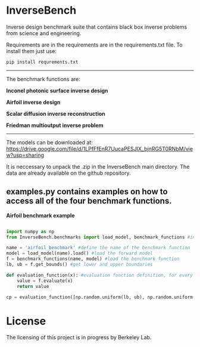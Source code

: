 # InverseBench
Inverse design benchmark suite that contains black box inverse problems from science and engineering.

Requirements are in the requirements are in the requirements.txt file. To install them just use:

```bash
pip install requrements.txt
```

----------------------------------------------
The benchmark functions are:

**Inconel photonic surface inverse design**

**Airfoil inverse design**

**Scalar diffusion inverse reconstruction**

**Friedman multioutput inverse problem**

----------------------------------------------
The models can be downloaded at: https://drive.google.com/file/d/1LPfFfEnR7UucaPESJIX_bjnRG5T0RNbM/view?usp=sharing

It is neccessary to unpack the .zip in the InverseBench main directory. The data are already available on the github repository.


**examples.py** contains examples on how to access all of the four benchmark functions.
----------------------------------------------


**Airfoil benchmark example**


```python

import numpy as np
from InverseBench.benchmarks import load_model, benchmark_functions #import required modules for the benchmarks

name = 'airfoil_benchmark' #define the name of the benchmark function
model = load_model(name).load() #load the forward model
f = benchmark_functions(name, model) #load the benchmark function
lb, ub = f.get_bounds() #get lower and upper boundaries

def evaluation_function(x): #evaluation function definition, for every x it returns a response y
    value = f.evaluate(x)
    return value

cp = evaluation_function([np.random.uniform(lb, ub), np.random.uniform(lb, ub)])


```

# License
The licensing of this project is in progress by Berkeley Lab.
